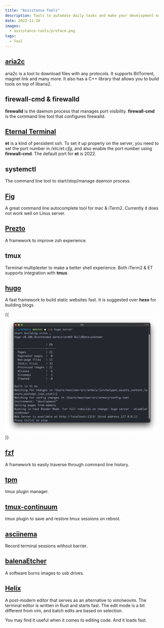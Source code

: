 ```yaml
---
title: "Assistance Tools"
description: Tools to automate daily tasks and make your development experience better. Keep an entry in the blog for caching
date: 2022-11-28
images:
  - assistance-tools/preface.png
tags:
  - Tool
---
```


<!-- Linter is getting confused about the asterisks in cron syntax -->
<!-- markdownlint-disable MD037 -->

## [aria2c](https://aria2.github.io/)

aria2c is a tool to download files with any protocols. It supports BitTorrent,
magnet link and many more. It also has a C++ library that allows you to build
tools on top of libaria2.

## firewall-cmd & firewalld

**firewalld** is the daemon process that manages port visibility.
**firewall-cmd** is the command line tool that configures firewalld.

## [Eternal Terminal](https://eternalterminal.dev/)

**et** is a kind of persistent ssh. To set it up properly on the server, you need
to set the port number in _/etc/et.cfg_, and also enable the port number using
**firewall-cmd**. The default port for **et** is 2022.

## systemctl

The command line tool to start/stop/manage daemon process.

## [Fig](https://fig.io/)

A great command line autocomplete tool for mac & iTerm2. Currently it does not
work well on Linux server.

## [Prezto](https://github.com/sorin-ionescu/prezto)

A framework to improve zsh experience.

## tmux

Terminal multiplexter to make a better shell experience. Both iTerm2 & ET
supports integration with **tmux**.

## [hugo](https://gohugo.io/)

A fast framework to build static websites fast. It is suggested over **hexo**
for building blogs.

{{<img src="hugo.png" alt="hugo server" caption="Hugo local server">}}


## [fzf](https://github.com/junegunn/fzf)

A framework to easily traverse through command line history.

## [tpm](https://github.com/tmux-plugins/tpm)

tmux plugin manager.

## [tmux-continuum](https://github.com/tmux-plugins/tmux-continuum)

tmux plugin to save and restore tmux sessions on reboot.

## [asciinema](https://asciinema.org/)

Record terminal sessions without barrier.

## [balenaEtcher](https://www.balena.io/etcher/)

A software burns images to usb drives.

## [Helix](https://helix-editor.com/)

A post-modern editor that serves as an alternative to vim/neovim.
The terminal editor is written in Rust and starts fast. The edit mode is
a bit different from vim, and batch edits are based on selection.

You may find it useful when it comes to editing code. And it loads fast.